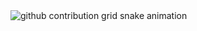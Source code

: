 <picture>
  <source media="(prefers-color-scheme: dark)" srcset="https://raw.githubusercontent.com/hzleii/hzleii/output/github-contribution-grid-snake-dark.svg">
  <source media="(prefers-color-scheme: light)" srcset="https://raw.githubusercontent.com/hzleii/hzleii/output/github-contribution-grid-snake.svg">
  <img alt="github contribution grid snake animation" src="https://raw.githubusercontent.com/hzleii/hzleii/output/github-contribution-grid-snake.svg">
</picture>
